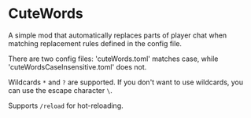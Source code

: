 # CuteWords
A simple mod that automatically replaces parts of player chat when matching replacement rules defined in the config file.

There are two config files: 'cuteWords.toml' matches case, while 'cuteWordsCaseInsensitive.toml' does not.

Wildcards `*` and `?` are supported. If you don't want to use wildcards, you can use the escape character `\`.

Supports `/reload` for hot-reloading.
